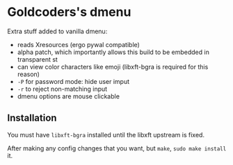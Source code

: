 # Goldcoders's dmenu

Extra stuff added to vanilla dmenu:

- reads Xresources (ergo pywal compatible)
- alpha patch, which importantly allows this build to be embedded in transparent st
- can view color characters like emoji (libxft-bgra is required for this reason)
- `-P` for password mode: hide user imput
- `-r` to reject non-matching input
- dmenu options are mouse clickable

## Installation

You must have `libxft-bgra` installed until the libxft upstream is fixed.

After making any config changes that you want, but `make`, `sudo make install` it.
